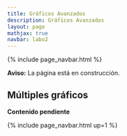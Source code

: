 ```yaml
---
title: Gráficos Avanzados
description: Gráficos Avanzados
layout: page
mathjax: true
navbar: labo2
---
```



{% include page_navbar.html %}

<div class="alert alert-danger" role="alert" >
  <strong>Aviso:</strong> La página está en construcción.
</div>


## Múltiples gráficos




<div class="alert alert-danger" role="alert" >
  <strong>Contenido pendiente</strong>
</div>


{% include page_navbar.html up=1 %}
